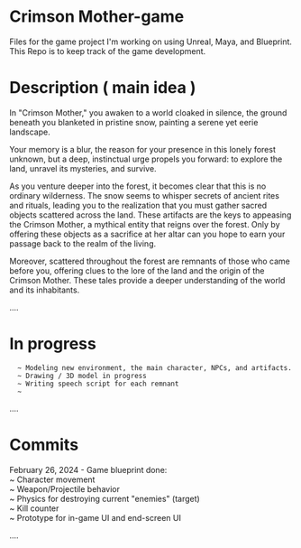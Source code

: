 # Crimson Mother-game
Files for the game project I'm working on using Unreal, Maya, and Blueprint.
This Repo is to keep track of the game development.

# Description ( main idea )
In "Crimson Mother," you awaken to a world cloaked in silence, the ground beneath you blanketed in pristine snow, painting a serene yet eerie landscape.  
  
Your memory is a blur, the reason for your presence in this lonely forest unknown, but a deep, instinctual urge propels you forward: to explore the land, unravel its mysteries, and survive.  
  
As you venture deeper into the forest, it becomes clear that this is no ordinary wilderness. The snow seems to whisper secrets of ancient rites and rituals, leading you to the realization that you must gather sacred objects scattered across the land. These artifacts are the keys to appeasing the Crimson Mother, a mythical entity that reigns over the forest. Only by offering these objects as a sacrifice at her altar can you hope to earn your passage back to the realm of the living.  
  
Moreover, scattered throughout the forest are remnants of those who came before you, offering clues to the lore of the land and the origin of the Crimson Mother. These tales provide a deeper understanding of the world and its inhabitants.  

....

# In progress
      ~ Modeling new environment, the main character, NPCs, and artifacts.  
      ~ Drawing / 3D model in progress  
      ~ Writing speech script for each remnant    
      ~   

....  

# Commits
February 26, 2024 - Game blueprint done:  
                      ~ Character movement  
                      ~ Weapon/Projectile behavior  
                      ~ Physics for destroying current "enemies" (target)  
                      ~ Kill counter  
                      ~ Prototype for in-game UI and end-screen UI  

....
                      
                      
